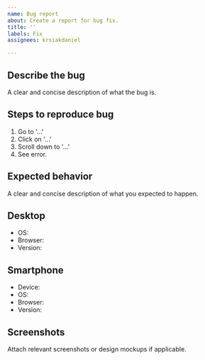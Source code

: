 ```yaml
---
name: Bug report
about: Create a report for bug fix.
title: ''
labels: Fix
assignees: krsiakdaniel

---
```


## Describe the bug

A clear and concise description of what the bug is.

## Steps to reproduce bug

1. Go to '...'
2. Click on '...'
3. Scroll down to '...'
4. See error.

## Expected behavior

A clear and concise description of what you expected to happen.

## Desktop

- OS:
- Browser:
- Version:

## Smartphone

- Device:
- OS:
- Browser:
- Version:

## Screenshots

Attach relevant screenshots or design mockups if applicable.
